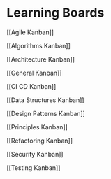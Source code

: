# Learning Boards

[[Agile Kanban]]

[[Algorithms Kanban]]

[[Architecture Kanban]]

[[General Kanban]]

[[CI CD Kanban]]

[[Data Structures Kanban]]

[[Design Patterns Kanban]]

[[Principles Kanban]]

[[Refactoring Kanban]]

[[Security Kanban]]

[[Testing Kanban]]

